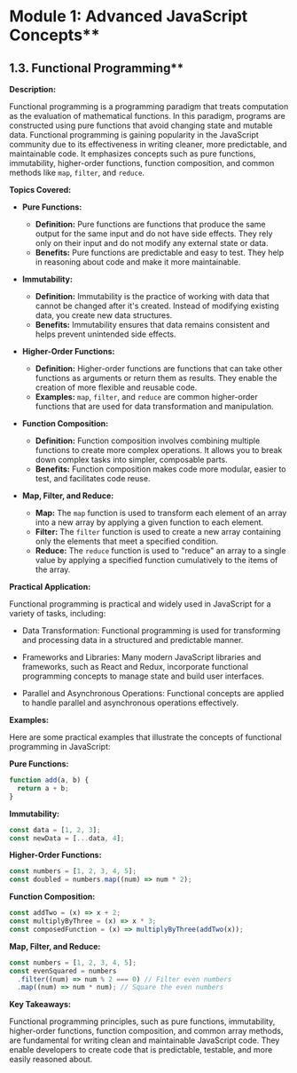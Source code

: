 # Module 1: Advanced JavaScript Concepts**

## 1.3. Functional Programming**

**Description:**

Functional programming is a programming paradigm that treats computation as the evaluation of mathematical functions. In this paradigm, programs are constructed using pure functions that avoid changing state and mutable data. Functional programming is gaining popularity in the JavaScript community due to its effectiveness in writing cleaner, more predictable, and maintainable code. It emphasizes concepts such as pure functions, immutability, higher-order functions, function composition, and common methods like `map`, `filter`, and `reduce`.

**Topics Covered:**

- **Pure Functions:**
  - **Definition:** Pure functions are functions that produce the same output for the same input and do not have side effects. They rely only on their input and do not modify any external state or data.
  - **Benefits:** Pure functions are predictable and easy to test. They help in reasoning about code and make it more maintainable.

- **Immutability:**
  - **Definition:** Immutability is the practice of working with data that cannot be changed after it's created. Instead of modifying existing data, you create new data structures.
  - **Benefits:** Immutability ensures that data remains consistent and helps prevent unintended side effects.

- **Higher-Order Functions:**
  - **Definition:** Higher-order functions are functions that can take other functions as arguments or return them as results. They enable the creation of more flexible and reusable code.
  - **Examples:** `map`, `filter`, and `reduce` are common higher-order functions that are used for data transformation and manipulation.

- **Function Composition:**
  - **Definition:** Function composition involves combining multiple functions to create more complex operations. It allows you to break down complex tasks into simpler, composable parts.
  - **Benefits:** Function composition makes code more modular, easier to test, and facilitates code reuse.

- **Map, Filter, and Reduce:**
  - **Map:** The `map` function is used to transform each element of an array into a new array by applying a given function to each element.
  - **Filter:** The `filter` function is used to create a new array containing only the elements that meet a specified condition.
  - **Reduce:** The `reduce` function is used to "reduce" an array to a single value by applying a specified function cumulatively to the items of the array.

**Practical Application:**

Functional programming is practical and widely used in JavaScript for a variety of tasks, including:

- Data Transformation: Functional programming is used for transforming and processing data in a structured and predictable manner.

- Frameworks and Libraries: Many modern JavaScript libraries and frameworks, such as React and Redux, incorporate functional programming concepts to manage state and build user interfaces.

- Parallel and Asynchronous Operations: Functional concepts are applied to handle parallel and asynchronous operations effectively.

**Examples:**

Here are some practical examples that illustrate the concepts of functional programming in JavaScript:

**Pure Functions:**
```javascript
function add(a, b) {
  return a + b;
}
```

**Immutability:**
```javascript
const data = [1, 2, 3];
const newData = [...data, 4];
```

**Higher-Order Functions:**
```javascript
const numbers = [1, 2, 3, 4, 5];
const doubled = numbers.map((num) => num * 2);
```

**Function Composition:**
```javascript
const addTwo = (x) => x + 2;
const multiplyByThree = (x) => x * 3;
const composedFunction = (x) => multiplyByThree(addTwo(x));
```

**Map, Filter, and Reduce:**
```javascript
const numbers = [1, 2, 3, 4, 5];
const evenSquared = numbers
  .filter((num) => num % 2 === 0) // Filter even numbers
  .map((num) => num * num); // Square the even numbers
```

**Key Takeaways:**

Functional programming principles, such as pure functions, immutability, higher-order functions, function composition, and common array methods, are fundamental for writing clean and maintainable JavaScript code. They enable developers to create code that is predictable, testable, and more easily reasoned about.